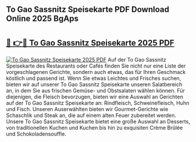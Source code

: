## To Gao Sassnitz Speisekarte PDF Download Online 2025 BgAps

# <h2><a href="http://gcdg42.nevu.top/?p=To+Gao+Sassnitz+Speisekarte">🔗 👉🔴 To Gao Sassnitz Speisekarte 2025 PDF</a></h2>

[![To Gao Sassnitz Speisekarte 2025 PDF](https://i.imgur.com/dBaPXMq.png)](http://gcdg42.nevu.top/?p=To+Gao+Sassnitz+Speisekarte)
Auf der To Gao Sassnitz Speisekarte des Restaurants oder Cafés finden Sie nicht nur eine Liste der vorgeschlagenen Gerichte, sondern auch etwas, das für Ihren Geschmack köstlich und passend ist. Wenn Sie etwas Leichtes und Frisches suchen, bieten wir auf unserer To Gao Sassnitz Speisekarte unseren Salatbereich an, in dem Sie aus frischen Gemüse- und Obstsalaten wählen können. Für diejenigen, die Fleisch bevorzugen, bieten wir eine Auswahl an Gerichten auf der To Gao Sassnitz Speisekarte an: Rindfleisch, Schweinefleisch, Huhn und Fisch. Unseren Auserwählten bieten wir Gourmet-Gerichte wie Schaschlik und Steak an, die auf einem alten Feuer zubereitet werden. Unsere To Gao Sassnitz Speisekarte bietet eine große Auswahl an Desserts, von traditionellen Kuchen und Kuchen bis hin zu exquisiten Crème Brûlée und Schokoladensouffle.
